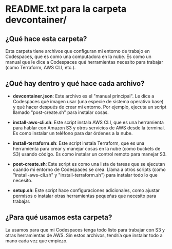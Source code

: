 # README.txt para la carpeta devcontainer/

## ¿Qué hace esta carpeta?
Esta carpeta tiene archivos que configuran mi entorno de trabajo en Codespaces, que es como una computadora en la nube. Es como un manual que le dice a Codespaces qué herramientas necesito para trabajar (como Terraform, AWS CLI, etc.).

## ¿Qué hay dentro y qué hace cada archivo?

- **devcontainer.json**:
  Este archivo es el "manual principal". Le dice a Codespaces qué imagen usar (una especie de sistema operativo base) y qué hacer después de crear mi entorno. Por ejemplo, ejecuta un script llamado "post-create.sh" para instalar cosas.

- **install-aws-cli.sh**:
  Este script instala AWS CLI, que es una herramienta para hablar con Amazon S3 y otros servicios de AWS desde la terminal. Es como instalar un teléfono para dar órdenes a la nube.

- **install-terraform.sh**:
  Este script instala Terraform, que es una herramienta para crear y manejar cosas en la nube (como buckets de S3) usando código. Es como instalar un control remoto para manejar S3.

- **post-create.sh**:
  Este script es como una lista de tareas que se ejecutan cuando mi entorno de Codespaces se crea. Llama a otros scripts (como "install-aws-cli.sh" y "install-terraform.sh") para instalar todo lo que necesito.

- **setup.sh**:
  Este script hace configuraciones adicionales, como ajustar permisos o instalar otras herramientas pequeñas que necesito para trabajar.

## ¿Para qué usamos esta carpeta?
La usamos para que mi Codespaces tenga todo listo para trabajar con S3 y otras herramientas de AWS. Sin estos archivos, tendría que instalar todo a mano cada vez que empiezo.
